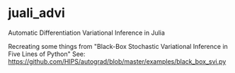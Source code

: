 # juali_advi
Automatic Differentiation Variational Inference in Julia

Recreating some things from "Black-Box Stochastic Variational Inference in Five Lines of Python"
See: https://github.com/HIPS/autograd/blob/master/examples/black_box_svi.py
